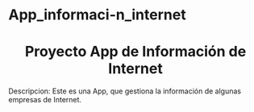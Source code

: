# App_informaci-n_internet
<h1 align="center"> Proyecto App de Información de Internet  </h1>

<p>Descripcion: 
    Este es una App, que gestiona la información  de algunas empresas de Internet.
</p>

